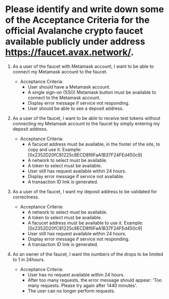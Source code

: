# Please identify and write down some of the Acceptance Criteria for the official Avalanche crypto faucet available publicly under address https://faucet.avax.network/.

1. As a user of the faucet with Metamask account, I want to be able to connect my Metamask account to the faucet.
    * Acceptance Criteria:
        - User should have a Metamask account.
        - A single sign-on (SSO) Metamask button must be available to connect to the Metamask account.
        - Display error message if service not responding.
        - User should be able to see a deposit address.

2. As a user of the faucet, I want to be able to receive test tokens without connecting my Metamask account to the faucet by simply entering my deposit address.
    * Acceptance Criteria:
        - A facucet address must be available, in the footer of the site, to copy and use it.  Example: [0x2352D20fC81225c8ECD8f6FaA1B37F24FEd450c9]
        - A network to select must be available.
        - A token to select must be available.
        - User still has request available within 24 hours.
        - Display error message if service not available.
        - A transaction ID link is generated.

3. As a user of the faucet, I want my deposit address to be validated for correctness.
    * Acceptance Criteria:
        - A network to select must be available.
        - A token to select must be available.
        - A facucet address must be available to use it.  Example: [0x2352D20fC81225c8ECD8f6FaA1B37F24FEd450c9]
        - User still has request available within 24 hours.
        - Display error message if service not responding.
        - A transaction ID link is generated.

4. As an owner of the faucet, I want the numbers of the drops to be limited to 1 in 24hours.
    * Acceptance Criteria:
        - User has no request available within 24 hours.
        - After too many requests, the error message should appear: 'Too many requests. Please try again after 1440 minutes'.
        - The user can no longer perform requests.
